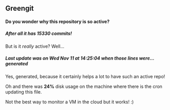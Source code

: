 ## Greengit

#### Do you wonder why this repository is so active?

##### After all it has 15330 commits!

But is it *really* active? Well...

##### Last update was on Wed Nov 11 at 14:25:04 when those lines were... generated

Yes, generated, because it certainly helps a lot to have such an active repo!

Oh and there was **24%** disk usage on the machine
where there is the cron updating this file.

Not the best way to monitor a VM in the cloud but it works! :)
